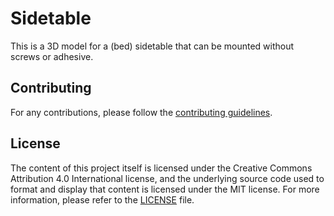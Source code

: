# Sidetable

This is a 3D model for a (bed) sidetable that can be mounted without screws or adhesive.

## Contributing

For any contributions, please follow the [contributing guidelines](CONTRIBUTING.md).

## License

The content of this project itself is licensed under the Creative Commons Attribution 4.0 International license, and the underlying source code used to format and display that content is licensed under the MIT license. For more information, please refer to the [LICENSE](LICENSE) file.
